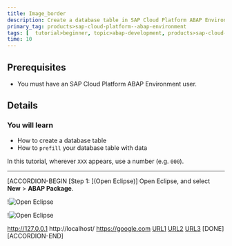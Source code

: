 ```yaml
---
title: Image_border
description: Create a database table in SAP Cloud Platform ABAP Environment and prefill it with data.
primary_tag: products>sap-cloud-platform--abap-environment  
tags: [  tutorial>beginner, topic>abap-development, products>sap-cloud-platform]
time: 10
---
```


## Prerequisites  
- You must have an SAP Cloud Platform ABAP Environment user.

## Details
### You will learn
- How to create a database table
- How to `prefill` your database table with data

In this tutorial, wherever `XXX` appears, use a number (e.g. `000`).

---

[ACCORDION-BEGIN [Step 1: ](Open Eclipse)]
Open Eclipse, and select **New** > **ABAP Package**.

!![Open Eclipse](white-background.png)
 
!![Open Eclipse](white-background.png)

http://127.0.0.1
http://localhost/
https://google.com
[URL1](http://127.0.0.1)
[URL2](http://localhost/)
[URL3](https://google.com)
[DONE]
[ACCORDION-END]


